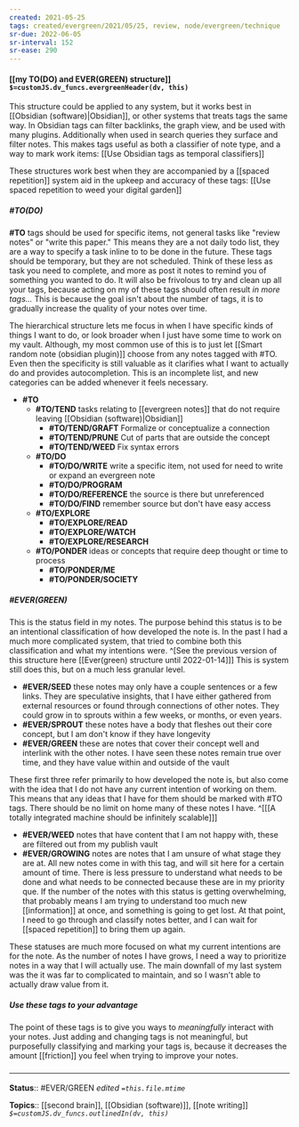 ```yaml
---
created: 2021-05-25
tags: created/evergreen/2021/05/25, review, node/evergreen/technique 
sr-due: 2022-06-05
sr-interval: 152
sr-ease: 290
---
```


#### [[my TO(DO) and EVER(GREEN) structure]] `$=customJS.dv_funcs.evergreenHeader(dv, this)`

This structure could be applied to any system, but it works best in [[Obsidian (software)|Obsidian]], or other systems that treats tags the same way. In Obsidian tags can filter backlinks, the graph view, and be used with many plugins. Additionally when used in search queries they surface and filter notes. This makes tags useful as both a classifier of note type, and a way to mark work items: [[Use Obsidian tags as temporal classifiers]]

These structures work best when they are accompanied by a [[spaced repetition]] system aid in the upkeep and accuracy of these tags: [[Use spaced repetition to weed your digital garden]]

##### \#TO(DO)

**\#TO** tags should be used for specific items, not general tasks like "review notes" or "write this paper." This means they are a not daily todo list, they are a way to specify a task inline to to be done in the future. These tags should be temporary, but they are not scheduled. Think of these less as task you need to complete, and more as post it notes to remind you of something you wanted to do. It will also be frivolous to try and clean up all your tags, because acting on my of these tags should often result *in more tags...* This is because the goal isn't about the number of tags, it is to gradually increase the quality of your notes over time. 

The hierarchical structure lets me focus in when I have specific kinds of things I want to do, or look broader when I just have some time to work on my vault. Although, my most common use of this is to just let [[Smart random note (obsidian plugin)]] choose from any notes tagged with \#TO. Even then the specificity is still valuable as it clarifies what I want to actually do and provides autocompletion.
This is an incomplete list, and new categories can be added whenever it feels necessary. 

- **\#TO**
    - **\#TO/TEND** tasks relating to [[evergreen notes]] that do not require leaving [[Obsidian (software)|Obsidian]]
	    - **\#TO/TEND/GRAFT** Formalize or conceptualize a connection
	    - **\#TO/TEND/PRUNE** Cut of parts that are outside the concept
	    - **\#TO/TEND/WEED** Fix syntax errors
	- **\#TO/DO** 
		- **\#TO/DO/WRITE** write a specific item, not used for need to write or expand an evergreen note
		- **\#TO/DO/PROGRAM** 
		- **\#TO/DO/REFERENCE** the source is there but unreferenced
		- **\#TO/DO/FIND** remember source but don't have easy access
	- **\#TO/EXPLORE**
		- **\#TO/EXPLORE/READ** 
		- **\#TO/EXPLORE/WATCH**
		- **\#TO/EXPLORE/RESEARCH** 
	- **\#TO/PONDER** ideas or concepts that require deep thought or time to process
		- **\#TO/PONDER/ME** 
		- **\#TO/PONDER/SOCIETY**

##### \#EVER(GREEN)

This is the status field in my notes. The purpose behind this status is to be an intentional classification of how developed the note is. In the past I had a much more complicated system, that tried to combine both this classification and what my intentions were. 
^[See the previous version of this structure here [[Ever(green) structure until 2022-01-14]]]
This is system still does this, but on a much less granular level. 


- **\#EVER/SEED** these notes may only have a couple sentences or a few links. They are speculative insights, that I have either gathered from external resources or found through connections of other notes. They could grow in to sprouts within a few weeks, or months, or even years. 
- **\#EVER/SPROUT** these notes have a body that fleshes out their core concept, but I am don't know if they have longevity
- **\#EVER/GREEN** these are notes that cover their concept well and interlink with the other notes. I have seen these notes remain true over time, and they have value within and outside of the vault

These first three refer primarily to how developed the note is, but also come with the idea that I do not have any current intention of working on them. This means that any ideas that I have for them should be marked with \#TO tags. There should be no limit on home many of these notes I have. 
^[[[A totally integrated machine should be infinitely scalable]]]

- **\#EVER/WEED** notes that have content that I am not happy with, these are filtered out from my publish vault
- **\#EVER/GROWING** notes are notes that I am unsure of what stage they are at. All new notes come in with this tag, and will sit here for a certain amount of time.  There is less pressure to understand what needs to be done and what needs to be connected because these are in my priority que. If the number of the notes with this status is getting overwhelming, that probably means I am trying to understand too much new [[information]] at once, and something is going to get lost. At that point, I need to go through and classify notes better, and I can wait for [[spaced repetition]] to bring them up again. 

These statuses are much more focused on what my current intentions are for the note. As the number of notes I have grows, I need a way to prioritize notes in a way that I will actually use. The main downfall of my last system was the it was far to complicated to maintain, and so I wasn't able to actually draw value from it. 

##### Use these tags to your advantage

The point of these tags is to give you ways to *meaningfully* interact with your notes. Just adding and changing tags is not meaningful, but purposefully classifying and marking your tags is, because it decreases the amount [[friction]] you feel when trying to improve your notes.

### <hr class="footnote"/>

**Status**:: #EVER/GREEN
*edited `=this.file.mtime`*

**Topics**:: [[second brain]], [[Obsidian (software)]], [[note writing]]
*`$=customJS.dv_funcs.outlinedIn(dv, this)`*
